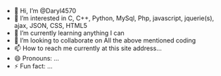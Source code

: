 - 👋 Hi, I’m @Daryl4570
- 👀 I’m interested in C, C++, Python, MySql, Php, javascript, jquerie(s), ajax, JSON, CSS, HTML5
- 🌱 I’m currently learning anything I can
- 💞️ I’m looking to collaborate on All the above mentioned coding
- 📫 How to reach me currently at this site address...
- 😄 Pronouns: ...
- ⚡ Fun fact: ...

<!---
Daryl4570/Daryl4570 is a ✨ special ✨ repository because its `README.md` (this file) appears on your GitHub profile.
You can click the Preview link to take a look at your changes.
--->
